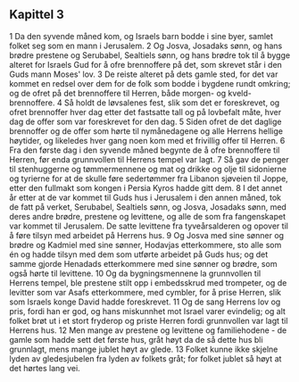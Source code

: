 ## Kapittel 3

1 Da den syvende måned kom, og Israels barn bodde i sine byer, samlet folket seg som en mann i Jerusalem.
2 Og Josva, Josadaks sønn, og hans brødre prestene og Serubabel, Sealtiels sønn, og hans brødre tok til å bygge alteret for Israels Gud for å ofre brennoffere på det, som skrevet står i den Guds mann Moses' lov.
3 De reiste alteret på dets gamle sted, for det var kommet en redsel over dem for de folk som bodde i bygdene rundt omkring; og de ofret på det brennoffere til Herren, både morgen- og kveld-brennoffere.
4 Så holdt de løvsalenes fest, slik som det er foreskrevet, og ofret brennoffer hver dag etter det fastsatte tall og på lovbefalt måte, hver dag de offer som var foreskrevet for den dag.
5 Siden ofret de det daglige brennoffer og de offer som hørte til nymånedagene og alle Herrens hellige høytider, og likeledes hver gang noen kom med et frivillig offer til Herren.
6 Fra den første dag i den syvende måned begynte de å ofre brennoffere til Herren, før enda grunnvollen til Herrens tempel var lagt.
7 Så gav de penger til stenhuggerne og tømmermennene og mat og drikke og olje til sidonierne og tyrierne for at de skulle føre sedertømmer fra Libanon sjøveien til Joppe, etter den fullmakt som kongen i Persia Kyros hadde gitt dem.
8 I det annet år etter at de var kommet til Guds hus i Jerusalem i den annen måned, tok de fatt på verket, Serubabel, Sealtiels sønn, og Josva, Josadaks sønn, med deres andre brødre, prestene og levittene, og alle de som fra fangenskapet var kommet til Jerusalem. De satte levittene fra tyveårsalderen og opover til å føre tilsyn med arbeidet på Herrens hus.
9 Og Josva med sine sønner og brødre og Kadmiel med sine sønner, Hodavjas etterkommere, sto alle som én og hadde tilsyn med dem som utførte arbeidet på Guds hus; og det samme gjorde Henadads etterkommere med sine sønner og brødre, som også hørte til levittene.
10 Og da bygningsmennene la grunnvollen til Herrens tempel, ble prestene stilt opp i embedsskrud med trompeter, og de levitter som var Asafs etterkommere, med cymbler, for å prise Herren, slik som Israels konge David hadde foreskrevet.
11 Og de sang Herrens lov og pris, fordi han er god, og hans miskunnhet mot Israel varer evindelig; og alt folket brøt ut i et stort fryderop og priste Herren fordi grunnvollen var lagt til Herrens hus.
12 Men mange av prestene og levittene og familiehodene - de gamle som hadde sett det første hus, gråt høyt da de så dette hus bli grunnlagt, mens mange jublet høyt av glede.
13 Folket kunne ikke skjelne lyden av gledesjubelen fra lyden av folkets gråt; for folket jublet så høyt at det hørtes lang vei.
